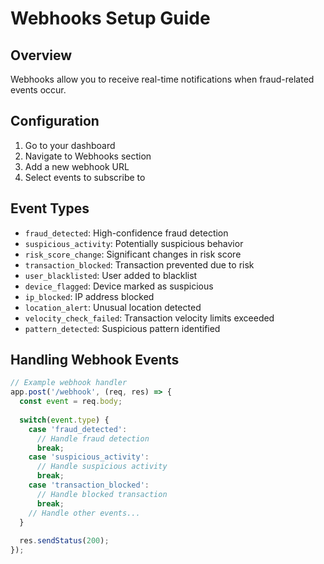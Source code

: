 # Webhooks Setup Guide

## Overview
Webhooks allow you to receive real-time notifications when fraud-related events occur.

## Configuration
1. Go to your dashboard
2. Navigate to Webhooks section
3. Add a new webhook URL
4. Select events to subscribe to

## Event Types
- `fraud_detected`: High-confidence fraud detection
- `suspicious_activity`: Potentially suspicious behavior
- `risk_score_change`: Significant changes in risk score
- `transaction_blocked`: Transaction prevented due to risk
- `user_blacklisted`: User added to blacklist
- `device_flagged`: Device marked as suspicious
- `ip_blocked`: IP address blocked
- `location_alert`: Unusual location detected
- `velocity_check_failed`: Transaction velocity limits exceeded
- `pattern_detected`: Suspicious pattern identified

## Handling Webhook Events
```javascript
// Example webhook handler
app.post('/webhook', (req, res) => {
  const event = req.body;
  
  switch(event.type) {
    case 'fraud_detected':
      // Handle fraud detection
      break;
    case 'suspicious_activity':
      // Handle suspicious activity
      break;
    case 'transaction_blocked':
      // Handle blocked transaction
      break;
    // Handle other events...
  }
  
  res.sendStatus(200);
});
```